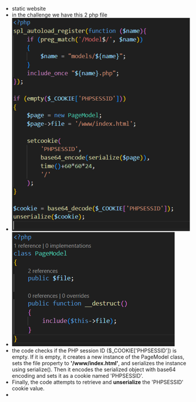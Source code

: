 - static website
- in the challenge we have this 2 php file
- ![My Image](img/11.png)
- ![My Image](img/22.png)
- the code checks if the PHP session ID ($_COOKIE['PHPSESSID']) is empty. If it is empty, it creates a new instance of the PageModel class, sets the file property to **'/www/index.html'**, and serializes the instance using serialize(). Then it encodes the serialized object with base64 encoding and sets it as a cookie named 'PHPSESSID'.
- Finally, the code attempts to retrieve and **unserialize** the 'PHPSESSID' cookie value.
- 
